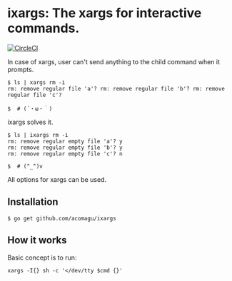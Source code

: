 # ixargs: The xargs for interactive commands.

[![CircleCI](https://img.shields.io/circleci/project/github/acomagu/ixargs.svg?style=flat-square)](https://circleci.com/gh/acomagu/ixargs)

In case of xargs, user can't send anything to the child command when it prompts.

```
$ ls | xargs rm -i
rm: remove regular file 'a'? rm: remove regular file 'b'? rm: remove regular file 'c'?

$  # (´・ω・｀)
```

ixargs solves it.

```
$ ls | ixargs rm -i
rm: remove regular empty file 'a'? y
rm: remove regular empty file 'b'? y
rm: remove regular empty file 'c'? n

$  # (^_^)v
```

All options for xargs can be used.

## Installation

```
$ go get github.com/acomagu/ixargs
```

## How it works

Basic concept is to run:

```
xargs -I{} sh -c '</dev/tty $cmd {}'
```
